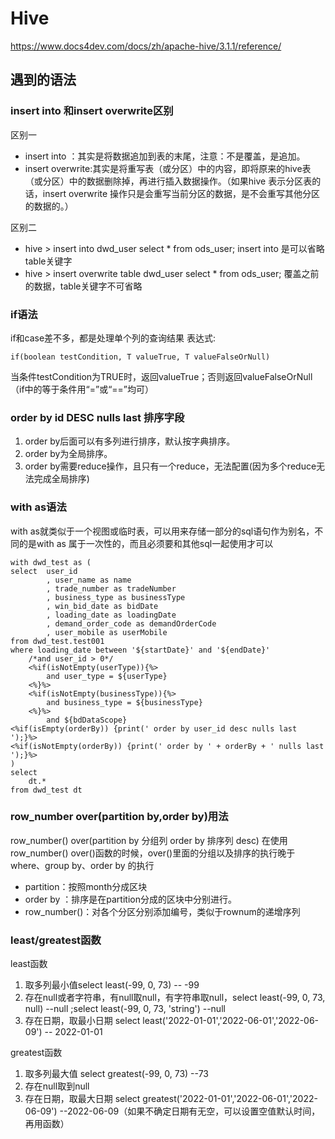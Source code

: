 # Hive

https://www.docs4dev.com/docs/zh/apache-hive/3.1.1/reference/

## 遇到的语法

### insert into 和insert overwrite区别

区别一

- insert into ：其实是将数据追加到表的末尾，注意：不是覆盖，是追加。
- insert overwrite:其实是将重写表（或分区）中的内容，即将原来的hive表（或分区）中的数据删除掉，再进行插入数据操作。（如果hive 表示分区表的话，insert overwrite
  操作只是会重写当前分区的数据，是不会重写其他分区的数据的。）

区别二

- hive > insert into dwd_user select * from ods_user; insert into 是可以省略table关键字
- hive > insert overwrite table dwd_user select * from ods_user; 覆盖之前的数据，table关键字不可省略

### if语法

if和case差不多，都是处理单个列的查询结果 表达式:

```hql
if(boolean testCondition, T valueTrue, T valueFalseOrNull)
```

当条件testCondition为TRUE时，返回valueTrue；否则返回valueFalseOrNull （if中的等于条件用“=”或“==”均可）

### order by  id DESC nulls last 排序字段

1. order by后面可以有多列进行排序，默认按字典排序。
2. order by为全局排序。
3. order by需要reduce操作，且只有一个reduce，无法配置(因为多个reduce无法完成全局排序)

### with as语法

with as就类似于一个视图或临时表，可以用来存储一部分的sql语句作为别名，不同的是with as 属于一次性的，而且必须要和其他sql一起使用才可以

```hql
with dwd_test as (
select  user_id
        , user_name as name
        , trade_number as tradeNumber
        , business_type as businessType
        , win_bid_date as bidDate
        , loading_date as loadingDate
        , demand_order_code as demandOrderCode
        , user_mobile as userMobile
from dwd_test.test001
where loading_date between '${startDate}' and '${endDate}'
    /*and user_id > 0*/
    <%if(isNotEmpty(userType)){%>
        and user_type = ${userType}
    <%}%>
    <%if(isNotEmpty(businessType)){%>
        and business_type = ${businessType}
    <%}%>
        and ${bdDataScope}
<%if(isEmpty(orderBy)) {print(' order by user_id desc nulls last ');}%>      
<%if(isNotEmpty(orderBy)) {print(' order by ' + orderBy + ' nulls last ');}%>  
)
select
    dt.*
from dwd_test dt
```

### row_number over(partition by,order by)用法

row_number() over(partition by 分组列 order by 排序列 desc)
在使用 row_number() over()函数的时候，over()里面的分组以及排序的执行晚于 where、group by、order by 的执行

- partition：按照month分成区块
- order by ：排序是在partition分成的区块中分别进行。
- row_number()：对各个分区分别添加编号，类似于rownum的递增序列

### least/greatest函数

least函数

1. 取多列最小值select least(-99, 0, 73) -- -99
2. 存在null或者字符串，有null取null，有字符串取null，select least(-99, 0, 73, null) --null ;select least(-99, 0, 73, 'string') --null
3. 存在日期，取最小日期 select least('2022-01-01','2022-06-01','2022-06-09') -- 2022-01-01

greatest函数

1. 取多列最大值 select greatest(-99, 0, 73) --73
2. 存在null取到null
3. 存在日期，取最大日期 select greatest('2022-01-01','2022-06-01','2022-06-09') --2022-06-09（如果不确定日期有无空，可以设置空值默认时间，再用函数）